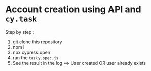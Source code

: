 # Account creation using API and `cy.task`

Step by step : 
1. git clone this repository
2. npm i
3. npx cypress open 
4. run the `tasky.spec.js`
5. See the result in the log ==> User created OR user already exists
